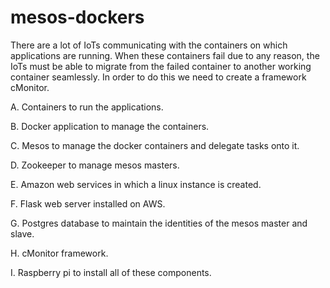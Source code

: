 # mesos-dockers
There are a lot of IoTs communicating with the containers on which applications are running. When these containers fail due to any reason, the IoTs must be able to migrate from the failed container to another working container seamlessly. In order to do this we need to create a framework cMonitor.

A. Containers to run the applications.

B. Docker application to manage the containers.

C. Mesos to manage the docker containers and delegate tasks onto it.

D. Zookeeper to manage mesos masters.

E. Amazon web services in which a linux instance is created.

F. Flask web server installed on AWS.

G. Postgres database to maintain the identities of the mesos master and slave.

H. cMonitor framework.

I. Raspberry pi to install all of these components.
